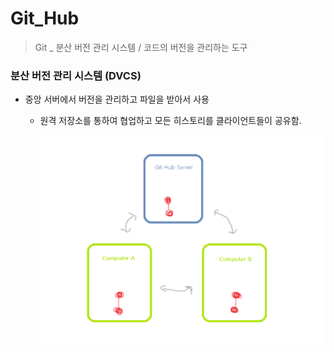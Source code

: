 # Git_Hub

>Git _ 분산 버전 관리 시스템 / 코드의 버전을 관리하는 도구



### 분산 버전 관리 시스템 (DVCS)

- 중앙 서버에서 버전을 관리하고 파일을 받아서 사용

  - 원격 저장소를 통하여 협업하고 모든 히스토리를 클라이언트들이 공유함.

    ![git_hub](Definition.assets/git_hub-16570953396801.png)